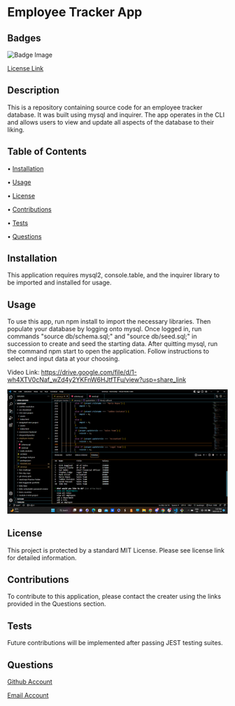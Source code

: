 # Employee Tracker App

  ## Badges
  ![Badge Image](https://img.shields.io/badge/License-MIT-yellow.svg)

  [License Link](https://opensource.org/licenses/MIT)

  ## Description
  This is a repository containing source code for an employee tracker database. It was built using mysql and inquirer. The app operates in the CLI and allows users to view and update all aspects of the database to their liking.

  ## Table of Contents
  
  • [Installation](#installation)

  • [Usage](#usage)

  • [License](#license)

  • [Contributions](#contributions)

  • [Tests](#tests)

  • [Questions](#questions)

  ## Installation
  This application requires mysql2, console.table, and the inquirer library to be imported and installed for usage.

  ## Usage
  To use this app, run npm install to import the necessary libraries. Then populate your database by logging onto mysql. Once logged in, run commands "source db/schema.sql;" and "source db/seed.sql;" in succession to create and seed the starting data. After quitting mysql, run the command npm start to open the application. Follow instructions to select and input data at your choosing.
  
  Video Link: https://drive.google.com/file/d/1-wh4XTV0cNaf_wZd4y2YKFnW6HJtfTFu/view?usp=share_link

 ![A screenshot of a generated README file](./assets/images/screenshot.png)


  ## License
  This project is protected by a standard MIT License. Please see license link for detailed information.
  
  ## Contributions
  To contribute to this application, please contact the creater using the links provided in the Questions section. 

  ## Tests
  Future contributions will be implemented after passing JEST testing suites.

  ## Questions
  [Github Account](https://github.com/KirkHagglund)

  [Email Account](mailto:kirkhagglund@gmail.com)

